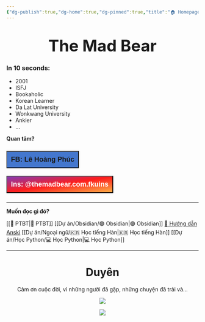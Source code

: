 ```yaml
---
{"dg-publish":true,"dg-home":true,"dg-pinned":true,"title":"🏠 Homepage","permalink":"/000-homepage/","pinned":true,"tags":["gardenEntry"],"dgPassFrontmatter":true}
---
```


# <center> <span style="font-size: 150%; text-align: center;">  The Mad Bear </span> </center>



### In 10 seconds:
- 2001
- ISFJ
- Bookaholic
- Korean Learner
- Da Lat University
- Wonkwang University
- Ankier
- ...

**Quan tâm?**
<div style="display: flex; flex-direction: column; align-items: left; cursor: pointer;">
  <a href="https://www.facebook.com/tui.la.phuc747" target="_blank">
    <button style="font-size: 18px; padding: 10px; margin: 10px 0; background: #4477CE; font-weight: 600; color: var(--text-on-accent);">FB: Lê Hoàng Phúc</button>
  </a>
  <a href="https://www.instagram.com/themadbear.com.fkuins/" target="_blank">
    <button style="font-size: 18px; padding: 10px; margin: 10px 0; background: linear-gradient(to bottom right, #833AB4, #FD1D1D, #FCAF45); font-weight: 600; color: white;">Ins: @themadbear.com.fkuins</button>
  </a>
</div>


---
**Muốn đọc gì đó?**

[[💎 PTBT\|💎 PTBT]]
[[Dự án/Obsidian/🟣 Obsidian\|🟣 Obsidian]]
[🌟 Hướng dẫn Anski](https://hocanki.com/)
[[Dự án/Ngoại ngữ/🇰🇷 Học tiếng Hàn\|🇰🇷 Học tiếng Hàn]]
[[Dự án/Học Python/💻 Học Python\|💻 Học Python]]

---

# <center>Duyên</center>

<center>Cảm ơn cuộc đời, vì những người đã gặp, những chuyện đã trải và…</center>

<center>

![](https://i.imgur.com/Ln9nDJJ.png)

![](https://i.imgur.com/dL6i2vX.png)

</center>